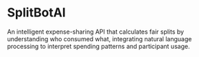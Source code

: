 # SplitBotAI
An intelligent expense-sharing API that calculates fair splits by understanding who consumed what, integrating natural language processing to interpret spending patterns and participant usage.
